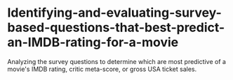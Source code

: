 # Identifying-and-evaluating-survey-based-questions-that-best-predict-an-IMDB-rating-for-a-movie
Analyzing the survey questions to determine which are most predictive of a movie's IMDB rating, critic meta-score, or gross USA ticket sales. 
